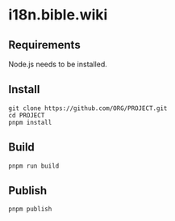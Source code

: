 # i18n.bible.wiki

## Requirements

Node.js needs to be installed.

## Install

    git clone https://github.com/ORG/PROJECT.git
    cd PROJECT
    pnpm install

## Build

    pnpm run build 
    
## Publish

    pnpm publish
